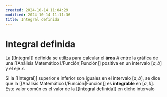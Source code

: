```yaml
---
created: 2024-10-14 11:04:29
modified: 2024-10-14 11:11:36
title: Integral definida
---
```


# Integral definida

La [[Integral]] definida se utiliza para calcular el **área** $A$ entre la gráfica de una [[Análisis Matemático I/Función|Función]] positiva en un intervalo $[a, b]$ y el eje $x$.

Si la [[Integral]] superior e inferior son iguales en el intervalo $[a, b]$, se dice que la [[Análisis Matemático I/Función|Función]] es **integrable** en $[a, b]$. Este valor común es el valor de la [[Integral definida]] en dicho intervalo